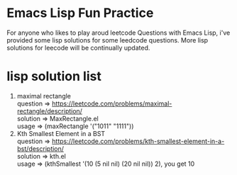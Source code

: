 # Emacs Lisp Fun Practice
For anyone who likes to play aroud leetcode Questions with Emacs Lisp,
i've provided some lisp solutions for some leedcode questions.
More lisp solutions for leecode will be continually updated.

# lisp solution list
1. maximal rectangle </br>
   question => https://leetcode.com/problems/maximal-rectangle/description/ </br>
   solution => MaxRectangle.el </br>
   usage => (maxRectangle '("1011" "1111"))
2. Kth Smallest Element in a BST </br>
   question => https://leetcode.com/problems/kth-smallest-element-in-a-bst/description/ </br>
   solution => kth.el </br>
   usage => (kthSmallest '(10 (5 nil  nil) (20 nil nil)) 2), you get 10
   

